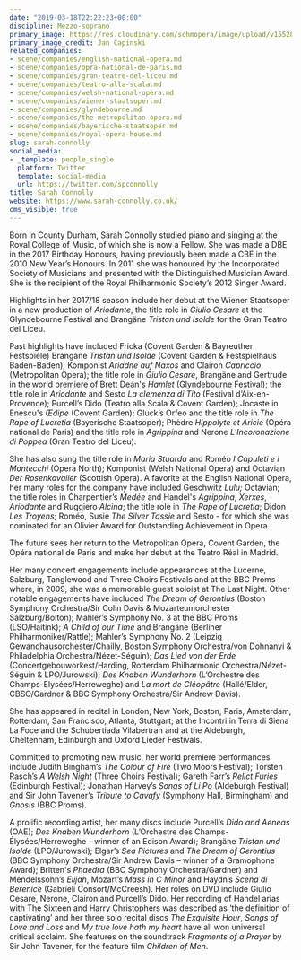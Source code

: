 ```yaml
---
date: "2019-03-18T22:22:23+00:00"
discipline: Mezzo-soprano
primary_image: https://res.cloudinary.com/schmopera/image/upload/v1552839420/media/2019/03/sqSarahConnollyJanCapinski.jpg
primary_image_credit: Jan Capinski
related_companies:
- scene/companies/english-national-opera.md
- scene/companies/opra-national-de-paris.md
- scene/companies/gran-teatre-del-liceu.md
- scene/companies/teatro-alla-scala.md
- scene/companies/welsh-national-opera.md
- scene/companies/wiener-staatsoper.md
- scene/companies/glyndebourne.md
- scene/companies/the-metropolitan-opera.md
- scene/companies/bayerische-staatsoper.md
- scene/companies/royal-opera-house.md
slug: sarah-connolly
social_media:
- _template: people_single
  platform: Twitter
  template: social-media
  url: https://twitter.com/spconnolly
title: Sarah Connolly
website: https://www.sarah-connolly.co.uk/
cms_visible: true
---
```

Born in County Durham, Sarah Connolly studied piano and singing at the Royal College of Music, of which she is now a Fellow. She was made a DBE in the 2017 Birthday Honours, having previously been made a CBE in the 2010 New Year’s Honours. In 2011 she was honoured by the Incorporated Society of Musicians and presented with the Distinguished Musician Award. She is the recipient of the Royal Philharmonic Society’s 2012 Singer Award.  
   
Highlights in her 2017/18 season include her debut at the Wiener Staatsoper in a new production of _Ariodante_, the title role in _Giulio Cesare_ at the Glyndebourne Festival and Brangäne _Tristan und Isolde_ for the Gran Teatro del Liceu.   
   
Past highlights have included Fricka (Covent Garden & Bayreuther Festspiele) Brangäne _Tristan und Isolde_ (Covent Garden & Festspielhaus Baden-Baden); Komponist _Ariadne auf Naxos_ and Clairon _Capriccio_ (Metropolitan Opera); the title role in _Giulio Cesare_, Brangäne and Gertrude in the world premiere of Brett Dean's _Hamlet_ (Glyndebourne Festival); the title role in _Ariodante_ and Sesto _La clemenza di Tito_ (Festival d’Aix-en-Provence); Purcell’s Dido (Teatro alla Scala & Covent Garden); Jocaste in Enescu's _Œdipe_ (Covent Garden); Gluck’s Orfeo and the title role in _The Rape of Lucretia_ (Bayerische Staatsoper); Phèdre _Hippolyte et Aricie_ (Opéra national de Paris) and the title role in _Agrippina_ and Nerone _L’Incoronazione di Poppea_ (Gran Teatro del Liceu).  
   
She has also sung the title role in _Maria Stuarda_ and Roméo _I Capuleti e i Montecchi_ (Opera North); Komponist (Welsh National Opera) and Octavian _Der Rosenkavalier_ (Scottish Opera). A favorite at the English National Opera, her many roles for the company have included Geschwitz _Lulu;_ Octavian; the title roles in Charpentier’s _Medée_ and Handel's _Agrippina_, _Xerxes_, _Ariodante_ and Ruggiero _Alcina_; the title role in _The Rape of Lucretia_; Didon _Les Troyens_; Roméo, Susie _The Silver Tassie_ and Sesto - for which she was nominated for an Olivier Award for Outstanding Achievement in Opera.  
   
The future sees her return to the Metropolitan Opera, Covent Garden, the Opéra national de Paris and make her debut at the Teatro Réal in Madrid.  
   
Her many concert engagements include appearances at the Lucerne, Salzburg, Tanglewood and Three Choirs Festivals and at the BBC Proms where, in 2009, she was a memorable guest soloist at The Last Night. Other notable engagements have included _The Dream of Gerontius_ (Boston Symphony Orchestra/Sir Colin Davis & Mozarteumorchester Salzburg/Bolton); Mahler’s Symphony No. 3 at the BBC Proms (LSO/Haitink); _A Child of our Time_ and Brangäne (Berliner Philharmoniker/Rattle); Mahler’s Symphony No. 2 (Leipzig Gewandhausorchester/Chailly, Boston Symphony Orchestra/von Dohnanyi & Philadelphia Orchestra/Nézet-Séguin); _Das Lied von der Erde_ (Concertgebouworkest/Harding, Rotterdam Philharmonic Orchestra/Nézet-Séguin & LPO/Jurowski); _Des Knaben Wunderhorn_ (L’Orchestre des Champs-Elysées/Herreweghe) and _La mort de Cléopâtre_ (Hallé/Elder, CBSO/Gardner & BBC Symphony Orchestra/Sir Andrew Davis).

She has appeared in recital in London, New York, Boston, Paris, Amsterdam, Rotterdam, San Francisco, Atlanta, Stuttgart; at the Incontri in Terra di Siena La Foce and the Schubertiada Vilabertran and at the Aldeburgh, Cheltenham, Edinburgh and Oxford Lieder Festivals.

Committed to promoting new music, her world premiere performances include Judith Bingham’s _The Colour of Fire_ (Two Moors Festival); Torsten Rasch’s _A Welsh Night_ (Three Choirs Festival); Gareth Farr’s _Relict Furies_ (Edinburgh Festival); Jonathan Harvey’s _Songs of Li Po_ (Aldeburgh Festival) and Sir John Tavener’s _Tribute to Cavafy_ (Symphony Hall, Birmingham) and _Gnosis_ (BBC Proms).

A prolific recording artist, her many discs include Purcell’s _Dido and Aeneas_ (OAE); _Des Knaben Wunderhorn_ (L’Orchestre des Champs-Élysées/Herreweghe - winner of an Edison Award); Brangäne _Tristan und Isolde_ (LPO/Jurowski); Elgar’s _Sea Pictures_ and _The Dream of Gerontius_ (BBC Symphony Orchestra/Sir Andrew Davis – winner of a Gramophone Award); Britten's _Phaedra_ (BBC Symphony Orchestra/Gardner) and Mendelssohn’s _Elijah_, Mozart’s _Mass in C Minor_ and Haydn’s _Scena di Berenice_ (Gabrieli Consort/McCreesh). Her roles on DVD include Giulio Cesare, Nerone, Clairon and Purcell’s Dido. Her recording of Handel arias with The Sixteen and Harry Christophers was described as ‘the definition of captivating’ and her three solo recital discs _The Exquisite Hour_, _Songs of Love and Loss_ and _My true love hath my heart_ have all won universal critical acclaim. She features on the soundtrack _Fragments of a Prayer_ by Sir John Tavener, for the feature film _Children of Men_.